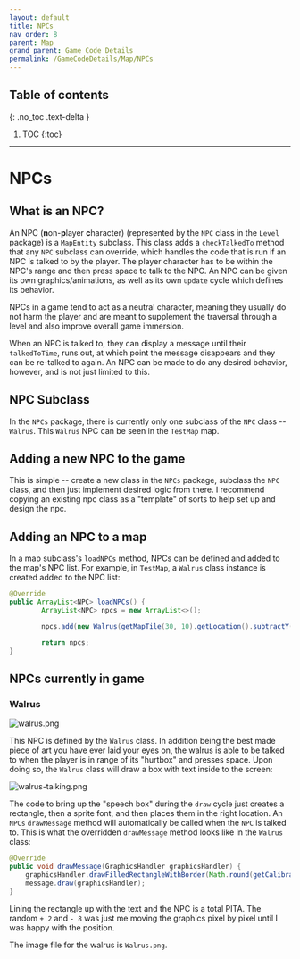 ```yaml
---
layout: default
title: NPCs
nav_order: 8
parent: Map
grand_parent: Game Code Details
permalink: /GameCodeDetails/Map/NPCs
---
```


## Table of contents
{: .no_toc .text-delta }

1. TOC
{:toc}

---

# NPCs

## What is an NPC?

An NPC (**n**on-**p**layer **c**haracter) (represented by the `NPC` class in the `Level` package) is a `MapEntity` subclass. This class adds
a `checkTalkedTo` method that any `NPC` subclass can override, which handles the code that is run if an NPC is talked to by the player. The player
character has to be within the NPC's range and then press space to talk to the NPC. An NPC can be given its own graphics/animations,
as well as its own `update` cycle which defines its behavior.

NPCs in a game tend to act as a neutral character, meaning they usually do not harm the player and are meant to supplement the traversal through a level and also
improve overall game immersion.

When an NPC is talked to, they can display a message until their `talkedToTime`, runs out, at which point the message
disappears and they can be re-talked to again. An NPC can be made to do any desired behavior, however, and is not just limited to this.

## NPC Subclass

In the `NPCs` package, there is currently only one subclass of the `NPC` class -- `Walrus`.
This `Walrus` NPC can be seen in the `TestMap` map.

## Adding a new NPC to the game

This is simple -- create a new class in the `NPCs` package, subclass the `NPC` class, and then just implement
desired logic from there. I recommend copying an existing npc class as a "template" of sorts to help set up and design the npc.

## Adding an NPC to a map

In a map subclass's `loadNPCs` method, NPCs can be defined and added to the map's NPC list. For example, in `TestMap`,
a `Walrus` class instance is created added to the NPC list:

```java
@Override
public ArrayList<NPC> loadNPCs() {
        ArrayList<NPC> npcs = new ArrayList<>();

        npcs.add(new Walrus(getMapTile(30, 10).getLocation().subtractY(13)));

        return npcs;
}
```

## NPCs currently in game

### Walrus

![walrus.png](../../../assets/images/walrus.png)

This NPC is defined by the `Walrus` class. In addition being the best made piece of art you have ever laid your eyes on,
the walrus is able to be talked to when the player is in range of its "hurtbox" and presses space. Upon doing so, the `Walrus` class
will draw a box with text inside to the screen:

![walrus-talking.png](../../../assets/images/walrus-talking.png)

The code to bring up the "speech box" during the `draw` cycle just creates a rectangle, then a sprite font, and then places
them in the right location. An `NPCs` `drawMessage` method will automatically be called when the `NPC` is talked to.
This is what the overridden `drawMessage` method looks like in the `Walrus` class:

```java
@Override
public void drawMessage(GraphicsHandler graphicsHandler) {
    graphicsHandler.drawFilledRectangleWithBorder(Math.round(getCalibratedXLocation() - 2), Math.round(getCalibratedYLocation() - 24), 40, 25, Color.WHITE, Color.BLACK, 2);
    message.draw(graphicsHandler);
}
``` 

Lining the rectangle up with the text and the NPC is a total PITA. The random `+ 2` and `- 8` was just me moving the graphics
pixel by pixel until I was happy with the position.

The image file for the walrus is `Walrus.png`.